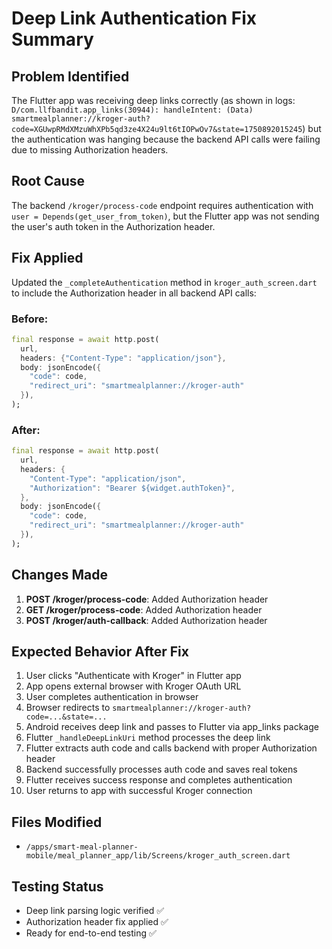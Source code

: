 # Deep Link Authentication Fix Summary

## Problem Identified
The Flutter app was receiving deep links correctly (as shown in logs: `D/com.llfbandit.app_links(30944): handleIntent: (Data) smartmealplanner://kroger-auth?code=XGUwpRMdXMzuWhXPb5qd3ze4X24u9lt6tIOPwOv7&state=1750892015245`) but the authentication was hanging because the backend API calls were failing due to missing Authorization headers.

## Root Cause
The backend `/kroger/process-code` endpoint requires authentication with `user = Depends(get_user_from_token)`, but the Flutter app was not sending the user's auth token in the Authorization header.

## Fix Applied
Updated the `_completeAuthentication` method in `kroger_auth_screen.dart` to include the Authorization header in all backend API calls:

### Before:
```dart
final response = await http.post(
  url,
  headers: {"Content-Type": "application/json"},
  body: jsonEncode({
    "code": code,
    "redirect_uri": "smartmealplanner://kroger-auth"
  }),
);
```

### After:
```dart
final response = await http.post(
  url,
  headers: {
    "Content-Type": "application/json",
    "Authorization": "Bearer ${widget.authToken}",
  },
  body: jsonEncode({
    "code": code,
    "redirect_uri": "smartmealplanner://kroger-auth"
  }),
);
```

## Changes Made
1. **POST /kroger/process-code**: Added Authorization header
2. **GET /kroger/process-code**: Added Authorization header  
3. **POST /kroger/auth-callback**: Added Authorization header

## Expected Behavior After Fix
1. User clicks "Authenticate with Kroger" in Flutter app
2. App opens external browser with Kroger OAuth URL
3. User completes authentication in browser
4. Browser redirects to `smartmealplanner://kroger-auth?code=...&state=...`
5. Android receives deep link and passes to Flutter via app_links package
6. Flutter `_handleDeepLinkUri` method processes the deep link
7. Flutter extracts auth code and calls backend with proper Authorization header
8. Backend successfully processes auth code and saves real tokens
9. Flutter receives success response and completes authentication
10. User returns to app with successful Kroger connection

## Files Modified
- `/apps/smart-meal-planner-mobile/meal_planner_app/lib/Screens/kroger_auth_screen.dart`

## Testing Status
- Deep link parsing logic verified ✅
- Authorization header fix applied ✅  
- Ready for end-to-end testing ✅